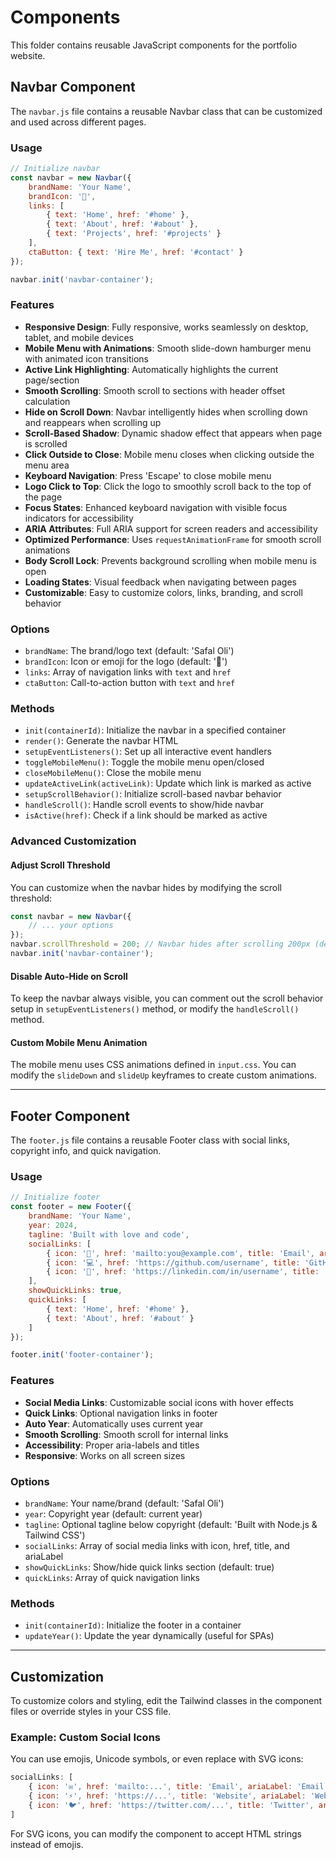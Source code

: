 # Components

This folder contains reusable JavaScript components for the portfolio website.

## Navbar Component

The `navbar.js` file contains a reusable Navbar class that can be customized and used across different pages.

### Usage

```javascript
// Initialize navbar
const navbar = new Navbar({
    brandName: 'Your Name',
    brandIcon: '🚀',
    links: [
        { text: 'Home', href: '#home' },
        { text: 'About', href: '#about' },
        { text: 'Projects', href: '#projects' }
    ],
    ctaButton: { text: 'Hire Me', href: '#contact' }
});

navbar.init('navbar-container');
```

### Features

- **Responsive Design**: Fully responsive, works seamlessly on desktop, tablet, and mobile devices
- **Mobile Menu with Animations**: Smooth slide-down hamburger menu with animated icon transitions
- **Active Link Highlighting**: Automatically highlights the current page/section
- **Smooth Scrolling**: Smooth scroll to sections with header offset calculation
- **Hide on Scroll Down**: Navbar intelligently hides when scrolling down and reappears when scrolling up
- **Scroll-Based Shadow**: Dynamic shadow effect that appears when page is scrolled
- **Click Outside to Close**: Mobile menu closes when clicking outside the menu area
- **Keyboard Navigation**: Press 'Escape' to close mobile menu
- **Logo Click to Top**: Click the logo to smoothly scroll back to the top of the page
- **Focus States**: Enhanced keyboard navigation with visible focus indicators for accessibility
- **ARIA Attributes**: Full ARIA support for screen readers and accessibility
- **Optimized Performance**: Uses `requestAnimationFrame` for smooth scroll animations
- **Body Scroll Lock**: Prevents background scrolling when mobile menu is open
- **Loading States**: Visual feedback when navigating between pages
- **Customizable**: Easy to customize colors, links, branding, and scroll behavior

### Options

- `brandName`: The brand/logo text (default: 'Safal Oli')
- `brandIcon`: Icon or emoji for the logo (default: '🚀')
- `links`: Array of navigation links with `text` and `href`
- `ctaButton`: Call-to-action button with `text` and `href`

### Methods

- `init(containerId)`: Initialize the navbar in a specified container
- `render()`: Generate the navbar HTML
- `setupEventListeners()`: Set up all interactive event handlers
- `toggleMobileMenu()`: Toggle the mobile menu open/closed
- `closeMobileMenu()`: Close the mobile menu
- `updateActiveLink(activeLink)`: Update which link is marked as active
- `setupScrollBehavior()`: Initialize scroll-based navbar behavior
- `handleScroll()`: Handle scroll events to show/hide navbar
- `isActive(href)`: Check if a link should be marked as active

### Advanced Customization

#### Adjust Scroll Threshold

You can customize when the navbar hides by modifying the scroll threshold:

```javascript
const navbar = new Navbar({
    // ... your options
});
navbar.scrollThreshold = 200; // Navbar hides after scrolling 200px (default: 100px)
navbar.init('navbar-container');
```

#### Disable Auto-Hide on Scroll

To keep the navbar always visible, you can comment out the scroll behavior setup in `setupEventListeners()` method, or modify the `handleScroll()` method.

#### Custom Mobile Menu Animation

The mobile menu uses CSS animations defined in `input.css`. You can modify the `slideDown` and `slideUp` keyframes to create custom animations.

---

## Footer Component

The `footer.js` file contains a reusable Footer class with social links, copyright info, and quick navigation.

### Usage

```javascript
// Initialize footer
const footer = new Footer({
    brandName: 'Your Name',
    year: 2024,
    tagline: 'Built with love and code',
    socialLinks: [
        { icon: '📧', href: 'mailto:you@example.com', title: 'Email', ariaLabel: 'Email me' },
        { icon: '💻', href: 'https://github.com/username', title: 'GitHub', ariaLabel: 'GitHub' },
        { icon: '💼', href: 'https://linkedin.com/in/username', title: 'LinkedIn', ariaLabel: 'LinkedIn' }
    ],
    showQuickLinks: true,
    quickLinks: [
        { text: 'Home', href: '#home' },
        { text: 'About', href: '#about' }
    ]
});

footer.init('footer-container');
```

### Features

- **Social Media Links**: Customizable social icons with hover effects
- **Quick Links**: Optional navigation links in footer
- **Auto Year**: Automatically uses current year
- **Smooth Scrolling**: Smooth scroll for internal links
- **Accessibility**: Proper aria-labels and titles
- **Responsive**: Works on all screen sizes

### Options

- `brandName`: Your name/brand (default: 'Safal Oli')
- `year`: Copyright year (default: current year)
- `tagline`: Optional tagline below copyright (default: 'Built with Node.js & Tailwind CSS')
- `socialLinks`: Array of social media links with icon, href, title, and ariaLabel
- `showQuickLinks`: Show/hide quick links section (default: true)
- `quickLinks`: Array of quick navigation links

### Methods

- `init(containerId)`: Initialize the footer in a container
- `updateYear()`: Update the year dynamically (useful for SPAs)

---

## Customization

To customize colors and styling, edit the Tailwind classes in the component files or override styles in your CSS file.

### Example: Custom Social Icons

You can use emojis, Unicode symbols, or even replace with SVG icons:

```javascript
socialLinks: [
    { icon: '✉️', href: 'mailto:...', title: 'Email', ariaLabel: 'Email' },
    { icon: '⚡', href: 'https://...', title: 'Website', ariaLabel: 'Website' },
    { icon: '🐦', href: 'https://twitter.com/...', title: 'Twitter', ariaLabel: 'Twitter' }
]
```

For SVG icons, you can modify the component to accept HTML strings instead of emojis.
